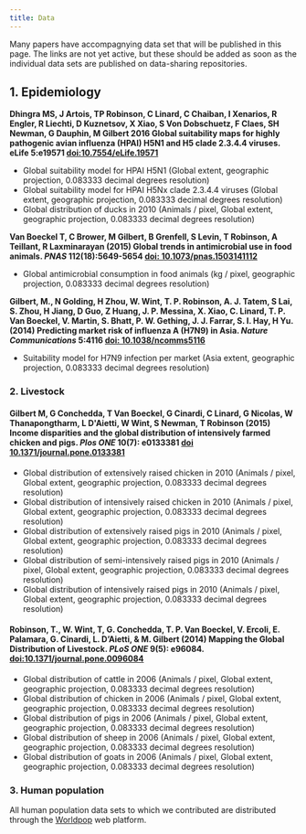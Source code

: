 ```yaml
---
title: Data
---
```


Many papers have accompagnying data set that will be published in this page. The links are not yet active, but these should be added as soon as the individual data sets are published on data-sharing repositories.

## 1. Epidemiology

**Dhingra MS, J Artois, TP Robinson, C Linard, C Chaiban, I Xenarios, R Engler, R Liechti, D Kuznetsov, X Xiao, S Von Dobschuetz, F Claes, SH Newman, G Dauphin, M Gilbert  2016 Global suitability maps for highly pathogenic avian influenza (HPAI) H5N1 and H5 clade 2.3.4.4 viruses. eLife 5:e19571 [doi:10.7554/eLife.19571](https://elifesciences.org/content/5/e19571)**

* Global suitability model for HPAI H5N1 (Global extent, geographic projection, 0.083333 decimal degrees resolution)
* Global suitability model for HPAI H5Nx clade 2.3.4.4 viruses (Global extent, geographic projection, 0.083333 decimal degrees resolution)
* Global distribution of ducks in 2010 (Animals / pixel, Global extent, geographic projection, 0.083333 decimal degrees resolution)

**Van Boeckel T, C Brower, M Gilbert, B Grenfell, S Levin, T Robinson, A Teillant, R Laxminarayan (2015) Global trends in antimicrobial use in food animals. *PNAS* 112(18):5649-5654 [doi: 10.1073/pnas.1503141112](http://www.pnas.org/content/112/18/5649.abstract)**

* Global antimicrobial consumption in food animals (kg / pixel,  geographic projection, 0.083333 decimal degrees resolution)

**Gilbert, M., N Golding, H Zhou, W. Wint, T. P. Robinson, A. J. Tatem, S Lai, S. Zhou, H Jiang, D Guo, Z Huang, J. P. Messina, X. Xiao, C. Linard, T. P. Van Boeckel, V. Martin, S. Bhatt, P. W. Gething, J. J. Farrar, S. I. Hay, H Yu. (2014) Predicting market risk of influenza A (H7N9) in Asia. *Nature Communications* 5:4116 [doi: 10.1038/ncomms5116](http://www.nature.com/articles/ncomms5116)**

* Suitability model for H7N9 infection per market (Asia extent, geographic projection, 0.083333 decimal degrees resolution)


### 2. Livestock

#### Gilbert M, G Conchedda, T Van Boeckel, G Cinardi, C Linard, G Nicolas, W Thanapongtharm, L D'Aietti, W Wint, S Newman, T Robinson (2015) Income disparities and the global distribution of intensively farmed chicken and pigs. *Plos ONE* 10(7): e0133381 [doi 10.1371/journal.pone.0133381](http://journals.plos.org/plosone/article?id=10.1371/journal.pone.0133381)

* Global distribution of extensively raised chicken in 2010 (Animals / pixel, Global extent, geographic projection, 0.083333 decimal degrees resolution)
* Global distribution of intensively raised chicken in 2010 (Animals / pixel, Global extent, geographic projection, 0.083333 decimal degrees resolution)
* Global distribution of extensively raised pigs in 2010 (Animals / pixel, Global extent, geographic projection, 0.083333 decimal degrees resolution)
* Global distribution of semi-intensively raised pigs in 2010 (Animals / pixel, Global extent, geographic projection, 0.083333 decimal degrees resolution)
* Global distribution of intensively raised pigs in 2010 (Animals / pixel, Global extent, geographic projection, 0.083333 decimal degrees resolution)

#### Robinson, T., W. Wint, T, G. Conchedda, T. P. Van Boeckel, V. Ercoli, E. Palamara, G. Cinardi, L. D’Aietti, & M. Gilbert (2014) Mapping the Global Distribution of Livestock. *PLoS ONE* 9(5): e96084. [doi:10.1371/journal.pone.0096084](http://journals.plos.org/plosone/article?id=10.1371/journal.pone.0096084)

* Global distribution of cattle in 2006 (Animals / pixel, Global extent, geographic projection, 0.083333 decimal degrees resolution)
* Global distribution of chicken in 2006 (Animals / pixel, Global extent, geographic projection, 0.083333 decimal degrees resolution)
* Global distribution of pigs in 2006 (Animals / pixel, Global extent, geographic projection, 0.083333 decimal degrees resolution)
* Global distribution of sheep in 2006 (Animals / pixel, Global extent, geographic projection, 0.083333 decimal degrees resolution)
* Global distribution of goats in 2006 (Animals / pixel, Global extent, geographic projection, 0.083333 decimal degrees resolution)

### 3. Human population

All human population data sets to which we contributed are distributed through the [Worldpop](http://www.worldpop.org.uk) web platform.


